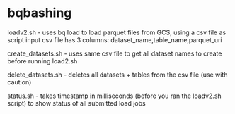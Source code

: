 # bqbashing

loadv2.sh - uses bq load to load parquet files from GCS, using a csv file as script input 
csv file has 3 columns: dataset_name,table_name,parquet_uri

create_datasets.sh - uses same csv file to get all dataset names to create before running load2.sh 

delete_datasets.sh - deletes all datasets + tables from the csv file (use with caution)

status.sh - takes timestamp in milliseconds (before you ran the loadv2.sh script) to show status of all submitted load jobs

